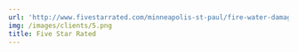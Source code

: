 ```yaml
---
url: 'http://www.fivestarrated.com/minneapolis-st-paul/fire-water-damage-restoration/steamatic-of-the-twin-cities-fire-water-damage-restoration/'
img: /images/clients/5.png
title: Five Star Rated
---
```

